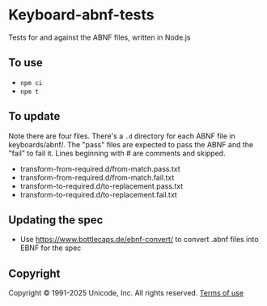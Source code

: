 # Keyboard-abnf-tests

Tests for and against the ABNF files, written in Node.js

## To use

- `npm ci`
- `npm t`

## To update

Note there are four files. There's a `.d` directory for each ABNF file in keyboards/abnf/.  The "pass" files are expected to pass the ABNF and the "fail" to fail it.  Lines beginning with # are comments and skipped.

- transform-from-required.d/from-match.pass.txt
- transform-from-required.d/from-match.fail.txt
- transform-to-required.d/to-replacement.pass.txt
- transform-to-required.d/to-replacement.fail.txt

## Updating the spec

- Use <https://www.bottlecaps.de/ebnf-convert/> to convert .abnf files into EBNF for the spec

## Copyright

Copyright &copy; 1991-2025 Unicode, Inc.
All rights reserved.
[Terms of use](https://www.unicode.org/copyright.html)
